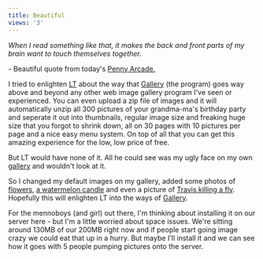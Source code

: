 ```yaml
---
title: Beautiful
views: '3'
---
```

<p><i>When I read something like that, it makes the back and front parts of my brain want to touch themselves together.</i></p>
<p>- Beautiful quote from today's <a href="https://www.penny-arcade.com/">Penny Arcade.</a></p>
<p>I tried to enlighten <a href="https://www.theheresy.com/">LT</a> about the way that <a href="https://gallery.sourceforge.net/">Gallery</a> (the program) goes way above and beyond any other web image gallery program I've seen or experienced.  You can even upload a zip file of images and it will automatically unzip all 300 pictures of your grandma-ma's birthday party and seperate it out into thumbnails, regular image size and freaking huge size that you forgot to shrink down, all on 30 pages with 10 pictures per page and a nice easy menu system.  On top of all that you can get this amazing experience for the low, low price of free.</p>
<p>But LT would have none of it.  All he could see was my ugly face on my own <a href="https://chrisenns.isa-geek.com/gallery">gallery</a> and wouldn't look at it.</p>
<p>So I changed my default images on my gallery, added some photos of <a href="https://chrisenns.isa-geek.com/gallery/Artsy-Farty/IMG_1415">flowers</a>, <a href="https://chrisenns.isa-geek.com/gallery/Artsy-Farty/Candle_on_Bruce_s_Deck">a watermelon candle</a> and even a picture of <a href="https://chrisenns.isa-geek.com/gallery/Friends/Travis_Kills_a_Fly">Travis killing a fly</a>.  Hopefully this will enlighten LT into the ways of  <a href="https://gallery.sourceforge.net/">Gallery</a>.</p>
<p>For the mennoboys (and girl) out there, I'm thinking about installing it on our server here - but I'm a little worried about space issues.  We're sitting around 130MB of our 200MB right now and if people start going image crazy we could eat that up in a hurry.  But maybe I'll install it and we can see how it goes with 5 people pumping pictures onto the server.</p>
